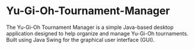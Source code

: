 # Yu-Gi-Oh-Tournament-Manager
The Yu-Gi-Oh Tournament Manager is a simple Java-based desktop application designed to help organize and manage Yu-Gi-Oh tournaments. Built using Java Swing for the graphical user interface (GUI).
